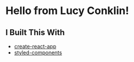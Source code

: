 # Hello from Lucy Conklin!

## I Built This With
- [create-react-app](https://github.com/facebook/create-react-app)
- [styled-components](https://github.com/styled-components/styled-components)
